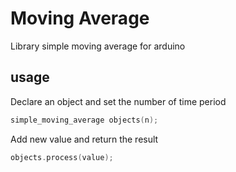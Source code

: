 # Moving Average
Library simple moving average for arduino
## usage
Declare an object and set the number of time period  
```c++
simple_moving_average objects(n);
```
Add new value and return the result
```c++
objects.process(value);
```
